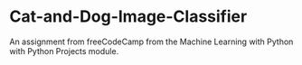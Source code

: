 # Cat-and-Dog-Image-Classifier
An assignment from freeCodeCamp from the Machine Learning with Python with Python Projects module.
